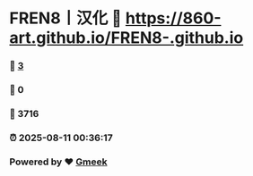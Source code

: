 # FREN8丨汉化 :link: https://860-art.github.io/FREN8-.github.io 
### :page_facing_up: [3](https://860-art.github.io/FREN8-.github.io/tag.html) 
### :speech_balloon: 0 
### :hibiscus: 3716 
### :alarm_clock: 2025-08-11 00:36:17 
### Powered by :heart: [Gmeek](https://github.com/Meekdai/Gmeek)
